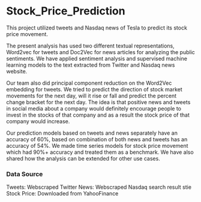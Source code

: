 # Stock_Price_Prediction
This project utilized tweets and Nasdaq news of Tesla to predict its stock price movement.

The present analysis has used two different textual representations, Word2vec for tweets and Doc2Vec for news articles for analyzing the public sentiments. We have applied sentiment analysis and supervised machine learning models to the text extracted from Twitter and Nasdaq news website.

Our team also did principal component reduction on the Word2Vec embedding for tweets. We tried to predict the direction of stock market movements for the next day, will it rise or fall and predict the percent change bracket for the next day. The idea is that positive news and tweets in social media about a company would definitely encourage people to invest in the stocks of that company and as a result the stock price of that company would increase.

Our prediction models based on tweets and news separately have an accuracy of 60%, based on combination of both news and tweets has an accuracy of 54%. We made time series models for stock price movement which had 90%+ accuracy and treated them as a benchmark. We have also shared how the analysis can be extended for other use cases.

### Data Source
Tweets: Webscraped Twitter
News: Webscraped Nasdaq search result stie
Stock Price: Downloaded from YahooFinance
